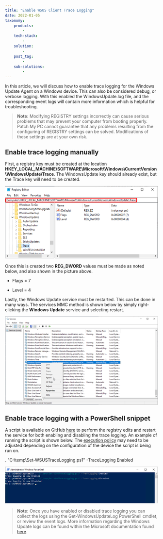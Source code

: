 ```yaml
---
title: "Enable WSUS Client Trace Logging"
date: 2022-01-05
taxonomy:
    products:
        - 
    tech-stack:
        - 
    solution:
        - 
    post_tag:
        - 
    sub-solutions:
        - 
---
```


In this article, we will discuss how to enable trace logging for the Windows Update Agent on a Windows device. This can also be considered debug, or verbose logging. With this enabled the WindowsUpdate.log file, and the corresponding event logs will contain more information which is helpful for troubleshooting.

> **Note:** Modifying REGISTRY settings incorrectly can cause serious problems that may prevent your computer from booting properly. Patch My PC cannot guarantee that any problems resulting from the configuring of REGISTRY settings can be solved. Modifications of these settings are at your own risk.

## Enable trace logging manually

First, a registry key must be created at the location **HKEY\_LOCAL\_MACHINE\\SOFTWARE\\Microsoft\\Windows\\CurrentVersion\\WindowsUpdate\\Trace**. The WindowsUpdate key should already exist, but the Trace key will need to be created.

![](/_images/wsus-trace.png)

Once this is created two **REG\_DWORD** values must be made as noted below, and also shown in the picture above.

- Flags = 7

- Level = 4

Lastly, the Windows Update service must be restarted. This can be done in many ways. The services MMC method is shown below by simply right-clicking the **Windows Update** service and selecting restart.

![](/_images/windows-update-restart.png)

## Enable trace logging with a PowerShell snippet

A script is available on GitHub [here](https://github.com/PatchMyPCTeam/CustomerTroubleshooting/blob/Release/PowerShell/Set-WSUSTraceLogging.ps1) to perform the registry edits and restart the service for both enabling and disabling the trace logging. An example of running the script is shown below. The [execution policy](https://docs.microsoft.com/en-us/powershell/module/microsoft.powershell.core/about/about_execution_policies?view=powershell-7.2) may need to be adjusted depending on the configuration of the device the script is being run on.

. "C:\\temp\\Set-WSUSTraceLogging.ps1" -TraceLogging Enabled

![](/_images/wsus-enable-trace-ps1.png)

> **Note:** Once you have enabled or disabled trace logging you can collect the logs using the Get-WindowsUpdateLog PowerShell cmdlet, or review the event logs. More information regarding the Windows Update logs can be found within the Microsoft documentation found [here](https://docs.microsoft.com/en-us/windows/deployment/update/windows-update-logs).